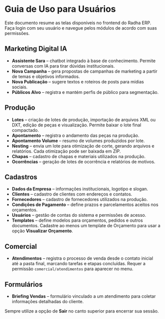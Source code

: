# Guia de Uso para Usuários

Este documento resume as telas disponíveis no frontend do Radha ERP.
Faça login com seu usuário e navegue pelos módulos de acordo com suas permissões.

## Marketing Digital IA
- **Assistente Sara** – chatbot integrado à base de conhecimento. Permite conversas com IA para tirar dúvidas institucionais.
- **Nova Campanha** – gera propostas de campanhas de marketing a partir de temas e objetivos informados.
- **Nova Publicação** – sugere textos e roteiros de posts para mídias sociais.
- **Públicos Alvo** – registra e mantém perfis de público para segmentação.

## Produção
- **Lotes** – criação de lotes de produção, importação de arquivos XML ou DXT, edição de peças e visualização. Permite baixar o lote final compactado.
- **Apontamento** – registra o andamento das peças na produção.
- **Apontamento Volume** – resumo de volumes produzidos por lote.
- **Nesting** – envia um lote para otimização de corte, gerando arquivos e relatórios. Cada otimização pode ser baixada em ZIP.
- **Chapas** – cadastro de chapas e materiais utilizados na produção.
- **Ocorrências** – geração de lotes de ocorrência e relatórios de motivos.

## Cadastros
 - **Dados da Empresa** – informações institucionais, logotipo e slogan.
- **Clientes** – cadastro de clientes com endereços e contatos.
- **Fornecedores** – cadastro de fornecedores utilizados na produção.
- **Condições de Pagamento** – define prazos e parcelamentos aceitos nos orçamentos.
- **Usuários** – gestão de contas do sistema e permissões de acesso.
 - **Templates** – define modelos para orçamentos, pedidos e outros documentos. Cadastre ao menos um template de Orçamento para usar a opção **Visualizar Orçamento**.

## Comercial
- **Atendimentos** – registra o processo de venda desde o contato inicial até a pasta final, marcando tarefas e etapas concluídas. Requer a permissão `comercial/atendimentos` para aparecer no menu.

## Formulários
- **Briefing Vendas** – formulário vinculado a um atendimento para coletar informações detalhadas do cliente.

Sempre utilize a opção de **Sair** no canto superior para encerrar sua sessão.

